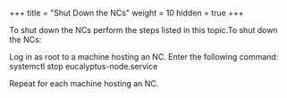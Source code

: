 +++
title = "Shut Down the NCs"
weight = 10
hidden = true
+++

To shut down the NCs perform the steps listed in this topic.To shut down the NCs: 

Log in as root to a machine hosting an NC. Enter the following command: 
    systemctl stop eucalyptus-node.service

Repeat for each machine hosting an NC. 